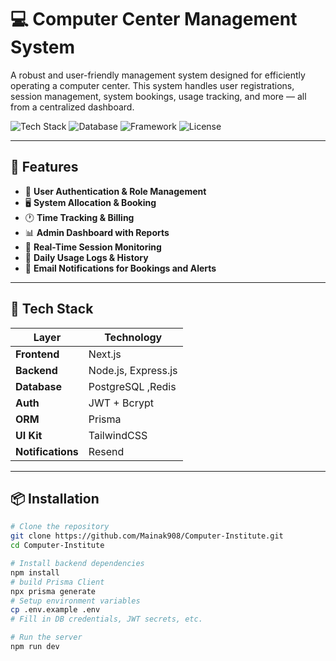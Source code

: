 # 💻 Computer Center Management System

A robust and user-friendly management system designed for efficiently operating a computer center. This system handles user registrations, session management, system bookings, usage tracking, and more — all from a centralized dashboard.

![Tech Stack](https://img.shields.io/badge/Backend-Node.js-green?style=flat-square)
![Database](https://img.shields.io/badge/Database-PostgreSQL-blue?style=flat-square)
![Framework](https://img.shields.io/badge/Web%20Framework-Express.js-yellow?style=flat-square)
![License](https://img.shields.io/github/license/Mainak908/Computer-Institute)

---

## 🧩 Features

- 👤 **User Authentication & Role Management**
- 🖥️ **System Allocation & Booking**
- 🕐 **Time Tracking & Billing**
- 📊 **Admin Dashboard with Reports**
- 📝 **Real-Time Session Monitoring**
- 📅 **Daily Usage Logs & History**
- 📩 **Email Notifications for Bookings and Alerts**

---

## 🚀 Tech Stack

| Layer        | Technology           |
|--------------|----------------------|
| **Frontend** |  Next.js  |
| **Backend**  | Node.js, Express.js  |
| **Database** | PostgreSQL ,Redis |
| **Auth**     | JWT + Bcrypt         |
| **ORM**      | Prisma     |
| **UI Kit**   | TailwindCSS  |
| **Notifications** | Resend        |

---

## 📦 Installation

```bash
# Clone the repository
git clone https://github.com/Mainak908/Computer-Institute.git
cd Computer-Institute

# Install backend dependencies
npm install
# build Prisma Client
npx prisma generate
# Setup environment variables
cp .env.example .env
# Fill in DB credentials, JWT secrets, etc.

# Run the server
npm run dev
